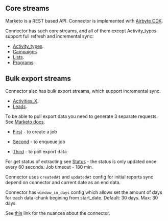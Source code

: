 ## Core streams

Marketo is a REST based API. Connector is implemented with [Airbyte CDK](https://docs.airbyte.io/connector-development/cdk-python).

Connector has such core streams, and all of them except Activity_types support full refresh and incremental sync:

- [Activity_types](https://developers.marketo.com/rest-api/endpoint-reference/lead-database-endpoint-reference/#!/Activities/getAllActivityTypesUsingGET).
- [Campaigns](https://developers.marketo.com/rest-api/endpoint-reference/lead-database-endpoint-reference/#!/Campaigns/getCampaignsUsingGET).
- [Lists](https://developers.marketo.com/rest-api/endpoint-reference/lead-database-endpoint-reference/#!/Static_Lists/getListByIdUsingGET).
- [Programs](https://developers.marketo.com/rest-api/endpoint-reference/asset-endpoint-reference/#!/Programs/browseProgramsUsingGET).

## Bulk export streams

Connector also has bulk export streams, which support incremental sync.

- [Activities_X](https://developers.marketo.com/rest-api/endpoint-reference/lead-database-endpoint-reference/#!/Activities/getLeadActivitiesUsingGET).
- [Leads](https://developers.marketo.com/rest-api/endpoint-reference/lead-database-endpoint-reference/#!/Leads/getLeadByIdUsingGET).

To be able to pull export data you need to generate 3 separate requests. See [Marketo docs](https://developers.marketo.com/rest-api/bulk-extract/bulk-lead-extract/).

- [First](https://developers.marketo.com/rest-api/endpoint-reference/lead-database-endpoint-reference/#/Bulk_Export_Leads/createExportLeadsUsingPOST) - to create a job

- [Second](https://developers.marketo.com/rest-api/endpoint-reference/lead-database-endpoint-reference/#/Bulk_Export_Leads/enqueueExportLeadsUsingPOST) - to enqueue job

- [Third](https://developers.marketo.com/rest-api/endpoint-reference/lead-database-endpoint-reference/#!/Bulk_Export_Leads/getExportLeadsFileUsingGET) - to poll export data

For get status of extracting see [Status](https://developers.marketo.com/rest-api/endpoint-reference/lead-database-endpoint-reference/#!/Bulk_Export_Leads/getExportLeadsStatusUsingGET) - the status is only updated once every 60 seconds. Job timeout - 180 min.

Connector uses `createdAt` and `updatedAt` config for initial reports sync depend on connector and current date as an end data.

Connector has `window_in_days` config which allows set the amount of days for each data-chunk begining from start_date. Default: 30 days. Max: 30 days.

See [this](https://docs.airbyte.io/integrations/sources/marketo) link for the nuances about the connector.

